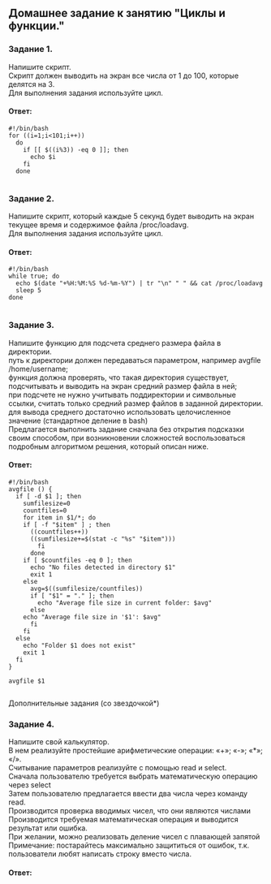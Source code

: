 ## Домашнее задание к занятию "Циклы и функции."  

### Задание 1.  
Напишите скрипт.  
Скрипт должен выводить на экран все числа от 1 до 100, которые делятся на 3.  
Для выполнения задания используйте цикл.  

#### Ответ:  
```
#!/bin/bash
for ((i=1;i<101;i++))
  do
    if [[ $((i%3)) -eq 0 ]]; then
      echo $i
    fi
  done
```
![]()  

### Задание 2.  
Напишите скрипт, который каждые 5 секунд будет выводить на экран текущее время и содержимое файла /proc/loadavg.  
Для выполнения задания используйте цикл.  

#### Ответ:  
```
#!/bin/bash
while true; do
  echo $(date "+%H:%M:%S %d-%m-%Y") | tr "\n" " " && cat /proc/loadavg
  sleep 5
done
```
![]()  

### Задание 3.  
Напишите функцию для подсчета среднего размера файла в директории.  
путь к директории должен передаваться параметром, например avgfile /home/username;  
функция должна проверять, что такая директория существует, подсчитывать и выводить на экран средний размер файла в ней;  
при подсчете не нужно учитывать поддиректории и символьные ссылки, считать только средний размер файлов в заданной директории.  
для вывода среднего достаточно использовать целочисленное значение (стандартное деление в bash)  
Предлагается выполнить задание сначала без открытия подсказки своим способом, при возникновении сложностей воспользоваться подробным алгоритмом решения, который описан ниже.  

#### Ответ:  
```
#!/bin/bash
avgfile () {
  if [ -d $1 ]; then
    sumfilesize=0
    countfiles=0
    for item in $1/*; do 
	if [ -f "$item" ] ; then
	  ((countfiles++))
	  ((sumfilesize+=$(stat -c "%s" "$item")))
        fi  		
      done
    if [ $countfiles -eq 0 ]; then
      echo "No files detected in directory $1"
      exit 1
    else
      avg=$((sumfilesize/countfiles))
      if [ "$1" = "." ]; then
        echo "Average file size in current folder: $avg"
      else
	echo "Average file size in '$1': $avg"
      fi
    fi
  else
    echo "Folder $1 does not exist"
    exit 1
  fi
}

avgfile $1
```
![]()  


Дополнительные задания (со звездочкой*)  

### Задание 4.  
Напишите свой калькулятор.  
В нем реализуйте простейшие арифметические операции: «+»; «-»; «*»; «/».  
Считывание параметров реализуйте с помощью read и select.  
Сначала пользователю требуется выбрать математическую операцию через select  
Затем пользователю предлагается ввести два числа через команду read.  
Производится проверка вводимых чисел, что они являются числами  
Производится требуемая математическая операция и выводится результат или ошибка.  
При желании, можно реализовать деление чисел с плавающей запятой  
Примечание: постарайтесь максимально защититься от ошибок, т.к. пользователи любят написать строку вместо числа.  

#### Ответ:    
```

```
![]()  
